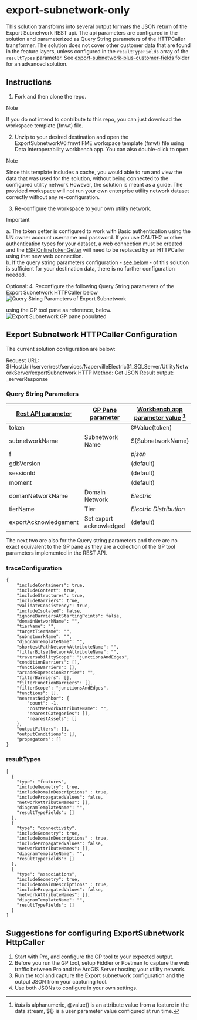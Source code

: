# export-subnetwork-only
 
This solution transforms into several output formats the JSON return of the Export Subnetwork REST api. The api parameters are configured in the solution and parameterized as Query String parameters of the HTTPCaller transformer. The solution does not cover other customer data that are found in the feature layers, unless configured in the ```resultTypeFields``` array of the ```resultTypes``` parameter. See [export-subnetwork-plus-customer-fields ](https://github.com/salvaleonrp/di-utility-network-export-subnetwork-by-rest/blob/main/Export%20Subnetwork%20plus%20customer%20fields/ExportSubnetworkPlusCustomer%20Fields.md#export-subnetwork-plus-customer-fields) folder for an advanced solution.

## Instructions
1. Fork and then clone the repo. 
> [!NOTE]
> If you do not intend to contribute to this repo, you can just download the workspace template (fmwt) file.
2. Unzip to your desired destination and open the ExportSubnetworkV6.fmwt FME workspace template (fmwt) file using Data Interoperability workbench app. You can also double-click to open.
> [!NOTE]
> Since this template includes a cache, you would able to run and view the data that was used for the solution, without being connected to the configured utility  network However, the solution is meant as a guide. The provided workspace will not run your own enterprise utility network dataset correctly without any re-configuration. 

3. Re-configure the workspace to your own utility network. 
> [!IMPORTANT]
> a. The token getter is configured to work with Basic authentication using the UN owner account username and password. If you use OAUTH2 or other authentication types for your dataset, a web connection must be created and the [ESRIOnlineTokenGetter](https://hub.safe.com/publishers/bruceharold/transformers/esrionlinetokengetter) will need to be replaced by an HTTPCaller using that new web connection. <br/>
> b. If the query string parameters configuration - [ see below](https://github.com/salvaleonrp/di-utility-network-export-subnetwork-by-rest/blob/main/Export%20Subnetwork%20only/ExportSubnetworkOnly.md#query-string-parameters) - of this solution is sufficient for your destination data, there is no further configuration needed.<br/>

Optional:
4. Reconfigure the following Query String parameters of the Export Subnetwork HTTPCaller below <br/>
![Query String Parameters of Export Subnetwork][HTTPCaller query string] <br/>

using the GP tool pane as reference, below.<br/>
![Export Subnetwork GP pane populated][ExportSub GP pane]<br/>



## Export Subnetwork HTTPCaller Configuration

The current solution configuration are below:

Request URL: $(HostUrl)/server/rest/services/NapervilleElectric31_SQLServer/UtilityNetworkServer/exportSubnetwork
HTTP Method: Get
JSON Result output: _serverResponse

### Query String Parameters
[Rest API parameter](https://developers.arcgis.com/rest/services-reference/enterprise/exportsubnetwork-utility-network-server-.htm) | [GP Pane parameter](https://pro.arcgis.com/en/pro-app/latest/tool-reference/utility-networks/export-subnetwork.htm) | [Workbench app parameter value](http://docs.safe.com/fme/2017.1/html/FME_Desktop_Documentation/FME_Workbench/Workbench/published_private_parameters.htm) [^1]
--- | --- | ---
token|  |	@Value(token)
subnetworkName| Subnetwork Name| ${SubnetworkName}
f | |_pjson_
gdbVersion | | (default)
sessionId | | (default)
moment | | (default)
domanNetworkName| Domain Network | _Electric_
tierName | Tier |_Electric Distribution_
exportAcknowledgement| Set export acknowledged | (default)

The next two are also for the Query string parameters and there are no exact equivalent to the GP pane as they are a collection of the GP tool parameters implemented in the REST API. 

### traceConfiguration

```
{
	"includeContainers": true,
	"includeContent": true,
	"includeStructures": true,
	"includeBarriers": true,
	"validateConsistency": true,
	"includeIsolated": false,
	"ignoreBarriersAtStartingPoints": false,
	"domainNetworkName": "",
	"tierName": "",
	"targetTierName": "",
	"subnetworkName": "",
	"diagramTemplateName": "",
	"shortestPathNetworkAttributeName": "",
	"filterBitsetNetworkAttributeName": "",
	"traversabilityScope": "junctionsAndEdges",
	"conditionBarriers": [],
	"functionBarriers": [],
	"arcadeExpressionBarrier": "",
	"filterBarriers": [],
	"filterFunctionBarriers": [],
	"filterScope": "junctionsAndEdges",
	"functions": [],
	"nearestNeighbor": {
		"count": -1,
		"costNetworkAttributeName": "",
		"nearestCategories": [],
		"nearestAssets": []
	},
	"outputFilters": [],
	"outputConditions": [],
	"propagators": []
}
```
### resultTypes

```
[
  {
    "type": "features",
    "includeGeometry": true,
    "includeDomainDescriptions" : true,
    "includePropagatedValues": false,
    "networkAttributeNames": [],
    "diagramTemplateName": "",
    "resultTypeFields": []
  },
  {
    "type": "connectivity",
    "includeGeometry": true,
    "includeDomainDescriptions" : true,
    "includePropagatedValues": false,
    "networkAttributeNames": [],
    "diagramTemplateName": "",
    "resultTypeFields": []
  },
  {
    "type": "associations",
    "includeGeometry": true,
    "includeDomainDescriptions" : true,
    "includePropagatedValues": false,
    "networkAttributeNames": [],
    "diagramTemplateName": "",
    "resultTypeFields": []
  }
]

```

## Suggestions for configuring ExportSubnetwork HttpCaller
1. Start with Pro, and configure the GP tool to your expected output.
2. Before you run the GP tool, setup Fiddler or Postman to capture the web traffic between Pro and the ArcGIS Server hosting your utility network.
3. Run the tool and capture the Export subnetwork configuration and the output JSON from your capturing tool. 
4. Use both JSONs to configure in your own settings.


[^1]: _itals_ is alphanumeric, @value() is an attribute value from a feature in the data stream, ${} is a user parameter value configured at run time.

[HTTPCaller query string]: Export%20Subnetwork%20only/httpcallerquerystring.png
[ExportSub GP pane]: Export%20Subnetwork%20only/exportSubnetworkGpTool.png
